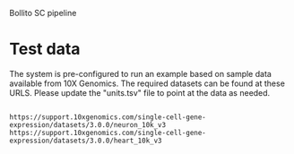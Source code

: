 Bollito SC pipeline

Test data
=========

The system is pre-configured to run an example based on sample data available from 10X Genomics. The required datasets can be found at these URLS. Please update the "units.tsv" file to point at the data as needed.

<code>
https://support.10xgenomics.com/single-cell-gene-expression/datasets/3.0.0/neuron_10k_v3
https://support.10xgenomics.com/single-cell-gene-expression/datasets/3.0.0/heart_10k_v3
</code>
